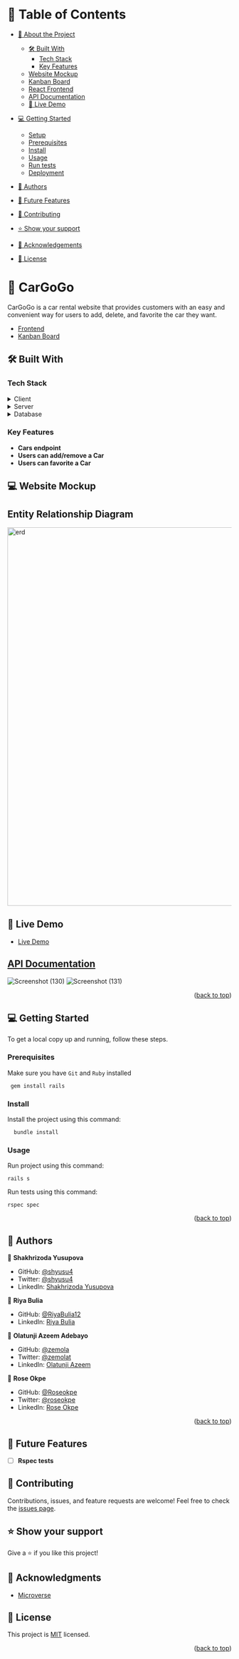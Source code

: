 <a name="readme-top"></a>
# 📗 Table of Contents

- [📖 About the Project](#about-project)
  - [🛠 Built With](#built-with)
    - [Tech Stack](#tech-stack)
    - [Key Features](#key-features)
  - [Website Mockup](#screenshots)
  - [Kanban Board](#kanban-board)
  - [React Frontend](#react-frontend)
  - [API Documentation](#api-docs)
  - [🚀 Live Demo](#live-demo)

- [💻 Getting Started](#getting-started)
  - [Setup](#setup)
  - [Prerequisites](#prerequisites)
  - [Install](#install)
  - [Usage](#usage)
  - [Run tests](#run-tests)
  - [Deployment](#triangular_flag_on_post-deployment)
- [👥 Authors](#authors)
- [🔭 Future Features](#future-features)
- [🤝 Contributing](#contributing)
- [⭐️ Show your support](#support)
- [🙏 Acknowledgements](#acknowledgements)
- [📝 License](#license)

<!-- PROJECT DESCRIPTION -->

# 📖 CarGoGo <a name="about-project"></a>
CarGoGo is a car rental website that provides customers with an easy and convenient way for users to add, delete, and favorite the car they want.

- [Frontend](https://github.com/RiyaBulia12/Cargogo-front-end)<a name="react-frontend"></a>
- [Kanban Board](https://github.com/users/RiyaBulia12/projects/8/views/1)<a name="kanban-board"></a>

## 🛠 Built With <a name="built-with"></a>

### Tech Stack <a name="tech-stack"></a>

<details>
  <summary>Client</summary>
  <ul>
    <li><a href="https://reactjs.org/">React.js</a></li>
  </ul>
</details>

<details>
  <summary>Server</summary>
  <ul>
    <li>Rails</li>
  </ul>
</details>

<details>
<summary>Database</summary>
  <ul>
    <li><a href="https://www.postgresql.org/">PostgreSQL</a></li>
  </ul>
</details>

<!-- Features -->

### Key Features <a name="key-features"></a>

- **Cars endpoint**
- **Users can add/remove a Car**
- **Users can favorite a Car**

## 💻 Website Mockup <a name="screenshots"></a>

## Entity Relationship Diagram <a name="er-diagram"></a>
<img width="850" alt="erd" src="https://user-images.githubusercontent.com/106587342/216285771-04b5a1ea-9c8f-421a-81ac-ac431dda98b8.png">

<!-- Kanban Board -->
<!-- API Docs -->
<!-- ER DIAGRAM-->

## 🚀 Live Demo <a name="live-demo"></a>

- [Live Demo]()

## [API Documentation](https://cargogo-backend-production.up.railway.app/api-docs/index.html) <a name="api-documentation"></a>
![Screenshot (130)](https://user-images.githubusercontent.com/106587342/216286943-ce558cc8-2bae-4ddf-be52-5db3406b3cf3.png)
![Screenshot (131)](https://user-images.githubusercontent.com/106587342/216287328-19f5fdf1-8569-4f65-a0f6-447f4a23b7d9.png)

<p align="right">(<a href="#readme-top">back to top</a>)</p>

<!-- GETTING STARTED -->
## 💻 Getting Started <a name="getting-started"></a>

To get a local copy up and running, follow these steps.
### Prerequisites

Make sure you have `Git` and `Ruby` installed
```
 gem install rails
```

### Install

Install the project using this command:

```
  bundle install
```

### Usage

Run project using this command:

```
rails s
```

Run tests using this command:
```
rspec spec
```

<p align="right">(<a href="#readme-top">back to top</a>)</p>

<!-- AUTHORS -->

## 👥 Authors <a name="authors"></a>

👤 **Shakhrizoda Yusupova**

- GitHub: [@shyusu4](https://github.com/shyusu4)
- Twitter: [@shyusu4](https://twitter.com/shyusu4)
- LinkedIn: [Shakhrizoda Yusupova](https://www.linkedin.com/in/shyusu4)

👤 **Riya Bulia**

- GitHub: [@RiyaBulia12](https://github.com/RiyaBulia12)
- LinkedIn: [Riya Bulia](https://linkedin.com/in/riya-bulia)

👤 **Olatunji Azeem Adebayo**

- GitHub: [@zemola](https://github.com/zemola)
- Twitter: [@zemolat](https://twitter.com/zemolat)
- LinkedIn: [Olatunji Azeem](https://www.linkedin.com/in/olatunji-azeem)

👤 **Rose Okpe**

- GitHub: [@Roseokpe](https://github.com/Roseokpe)
- Twitter: [@roseokpe](https://twitter.com/roseokpe)
- LinkedIn: [Rose Okpe](https://www.linkedin.com/in/roseokpe)

<p align="right">(<a href="#readme-top">back to top</a>)</p>

<!-- FUTURE FEATURES -->

## 🔭 Future Features <a name="future-features"></a>

- [ ] **Rspec tests**

<!-- CONTRIBUTING -->

## 🤝 Contributing <a name="contributing"></a>

Contributions, issues, and feature requests are welcome!
Feel free to check the [issues page]().

<!-- SUPPORT -->

## ⭐️ Show your support <a name="support"></a>

Give a ⭐️ if you like this project!

<!-- ACKNOWLEDGEMENTS -->

## 🙏 Acknowledgments <a name="acknowledgements"></a>

- [Microverse](https://www.microverse.org/)

<!-- LICENSE -->

## 📝 License <a name="license"></a>

This project is [MIT](./MIT.md) licensed.

<p align="right">(<a href="#readme-top">back to top</a>)</p>
